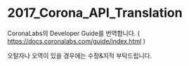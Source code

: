 # 2017_Corona_API_Translation

CoronaLabs의 Developer Guide를 번역합니다.
( https://docs.coronalabs.com/guide/index.html )

오탈자나 오역이 있을 경우에는 수정&지적 부탁드립니다.

